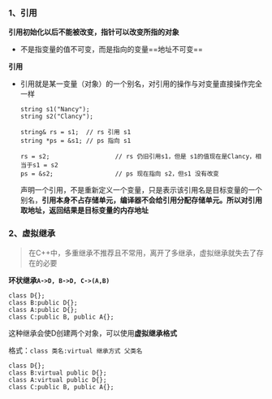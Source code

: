 ### 1、引用

**引用初始化以后不能被改变，指针可以改变所指的对象**

- 不是指变量的值不可变，而是指向的变量==地址不可变==

**引用**

- 引用就是某一变量（对象）的一个别名，对引用的操作与对变量直接操作完全一样

  ```
  string s1("Nancy");
  string s2("Clancy");
  
  string& rs = s1; 	// rs 引用 s1
  string *ps = &s1; // ps 指向 s1
  
  rs = s2; 					// rs 仍旧引用s1，但是 s1的值现在是Clancy，相当于s1 = s2
  ps = &s2; 				// ps 现在指向 s2，但s1 没有改变
  ```

  声明一个引用，不是重新定义一个变量，只是表示该引用名是目标变量的一个别名，**引用本身不占存储单元，编译器不会给引用分配存储单元。所以对引用取地址，返回结果是目标变量的内存地址**



### 2、虚拟继承

> 在C++中，多重继承不推荐且不常用，离开了多继承，虚拟继承就失去了存在的必要

**环状继承`A->D, B->D, C->(A,B)`**

```
class D{};
class B:public D{};
class A:public D{};
class C:public B, public A{};
```

这种继承会使D创建两个对象，可以使用**虚拟继承格式**

格式：`class 类名:virtual 继承方式 父类名`

```
class D{};
class B:virtual public D{};
class A:virtual public D{};
class C:public B, public A{};
```

